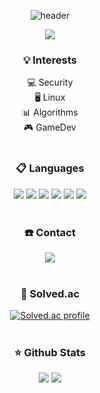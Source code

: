 <div align="center">

![header](https://capsule-render.vercel.app/api?type=transparent&height=200&section=header&text=CVE_Zeroday&fontSize=90&fontColor=bd93f9&fontAlignY=50&animation=fadeIn&desc=T.Y.Kim&descSize=30&descAlignY=90&descAlign=80)

<a href="https://hits.seeyoufarm.com"><img src="https://hits.seeyoufarm.com/api/count/incr/badge.svg?url=https%3A%2F%2Fgithub.com%2Fcvezeroday%2Fhit-counter&count_bg=%23BD93F9&title_bg=%23555555&icon=&icon_color=%23E7E7E7&title=hits&edge_flat=true"/></a>

### 💡 Interests

💻 Security <br/>
🖥️ Linux <br/>
📊 Algorithms <br/>
🎮 GameDev <br/>
<br/>

### 📋 Languages

<img src="https://img.shields.io/badge/_C_-a8b9cc?style=flat-square&logo=C&logoColor=white"/></a>
<img src="https://img.shields.io/badge/C++-00599c?style=flat-square&logo=cplusplus&logoColor=white"/></a>
<img src="https://img.shields.io/badge/X64_Assembly-0071c5?style=flat-square&logo=intel&logoColor=white"/></a>
<img src="https://img.shields.io/badge/ARM_Assembly-0091bd?style=flat-square&logo=arm&logoColor=white"/></a>
<img src="https://img.shields.io/badge/Python-3776ab?style=flat-square&logo=Python&logoColor=white"/></a>
<img src="https://img.shields.io/badge/CSharp-512bd4?style=flat-square&logo=dotnet&logoColor=white"/></a>
<br/><br/>

### ☎️ Contact

<a href="mailto:tykim050206@gmail.com" target="_blank">
<img src="https://img.shields.io/badge/tykim050206@gmail.com-ea4335?style=flat-square&logo=gmail&logoColor=white"/></a>
<br/><br/>

### 📝 Solved.ac

[![Solved.ac profile](http://mazassumnida.wtf/api/v2/generate_badge?boj=cve_zeroday)](https://solved.ac/cve_zeroday)
<br/><br/>

### ⭐ Github Stats

<img src="https://github-readme-stats.vercel.app/api?username=CVEZeroday&rank_icon=github&bg_color=282a36&text_color=f8f8f2&title_color=bd93f9">
<img src="https://github-readme-stats.vercel.app/api/top-langs/?username=CVEZeroday&layout=compact&bg_color=282a36&text_color=f8f8f2&title_color=bd93f9"><br/><br/>

</div>
